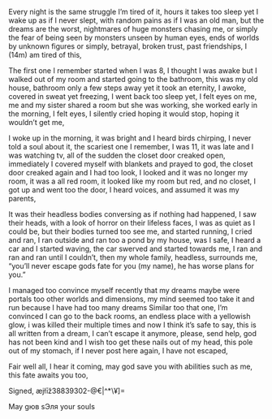 Every night is the same struggle I’m tired of it, hours it takes too sleep yet I wake up as if I never slept, with random pains as if I was an old man, but the dreams are the worst, nightmares of huge monsters chasing me, or simply the fear of being seen by monsters unseen by human eyes, ends of worlds by unknown figures or simply, betrayal, broken trust, past friendships, I (14m) am tired of this, 

The first one I remember started when I was 8, I thought I was awake but I walked out of my room and started going to the bathroom, this was my old house, bathroom only a few steps away yet it took an eternity, I awoke, covered in sweat yet freezing, I went back too sleep yet, I felt eyes on me, me and my sister shared a room but she was working, she worked early in the morning, I felt eyes, I silently cried hoping it would stop, hoping it wouldn’t get me,

I woke up in the morning, it was bright and I heard birds chirping, I never told a soul about it, the scariest one I remember, I was 11, it was late and I was watching tv, all of the sudden the closet door creaked open, immediately I covered myself with blankets and prayed to god, the closet door creaked again and I had too look, I looked and it was no longer my room, it was a all red room, it looked like my room but red, and no closet, I got up and went too the door, I heard voices, and assumed it was my parents, 

It was their headless bodies conversing as if nothing had happened, I saw their heads, with a look of horror on their lifeless faces, I was as quiet as I could be, but their bodies turned too see me, and started running, I cried and ran, I ran outside and ran too a pond by my house, was I safe, I heard a car and I started waving, the car swerved and started towards me, I ran and ran and ran until I couldn’t, then my whole family, headless, surrounds me, “you’ll never escape gods fate for you (my name), he has worse plans for you.” 

I managed too convince myself recently that my dreams maybe were portals too other worlds and dimensions, my mind seemed too take it and run because I have had too many dreams Similar too that one, I’m convinced I can go to the back rooms, an endless place with a yellowish glow, i was killed their multiple times and now I think it’s safe to say, this is all written from a dream, I can’t escape it anymore, please, send help, god has not been kind and I wish too get these nails out of my head, this pole out of my stomach, if I never post here again, I have not escaped, 

Fair well all, I hear it coming, may god save you with abilities such as me, this fate awaits you too, 


Signed, æjłīž38839302-@€|^\*\¥]=

May gюв sЭля your souls